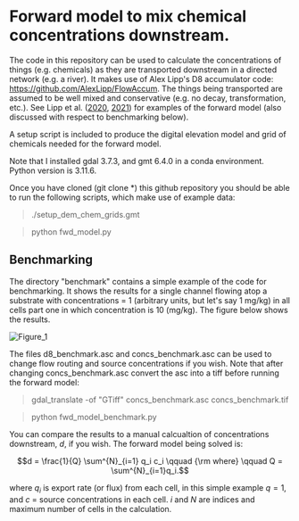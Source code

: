 # Forward model to mix chemical concentrations downstream. 

The code in this repository can be used to calculate the concentrations of things (e.g. chemicals) as they are transported downstream in a directed network (e.g. a river). It makes use of Alex Lipp's D8 accumulator code: https://github.com/AlexLipp/FlowAccum. The things being transported are assumed to be well mixed and conservative (e.g. no decay, transformation, etc.). See Lipp et al. ([2020](https://agupubs.onlinelibrary.wiley.com/doi/full/10.1029/2020JF005700), [2021](https://agupubs.onlinelibrary.wiley.com/doi/full/10.1029/2021GC009838)) for examples of the forward model (also discussed with respect to benchmarking below).  

A setup script is included to produce the digital elevation model and grid of chemicals needed for the forward model. 

Note that I installed gdal 3.7.3, and gmt 6.4.0 in a conda environment. Python version is 3.11.6.

Once you have cloned (git clone *) this github repository you should be able to run the following scripts, which make use of example data:

> ./setup_dem_chem_grids.gmt

> python fwd_model.py


## Benchmarking

The directory "benchmark" contains a simple example of the code for benchmarking. It shows the results for a single channel flowing atop a substrate with concentrations = 1 (arbitrary units, but let's say 1 mg/kg) in all cells part one in which concentration is 10 (mg/kg). The figure below shows the results. 

![Figure_1](https://github.com/garethgroberts/concs_downstream/assets/11752321/6cacd0ca-9546-4766-a3c6-063cc4fb8319)

The files d8_benchmark.asc and concs_benchmark.asc can be used to change flow routing and source concentrations if you wish. Note that after changing concs_benchmark.asc convert the asc into a tiff before running the forward model:

> gdal_translate -of "GTiff" concs_benchmark.asc concs_benchmark.tif

> python fwd_model_benchmark.py

You can compare the results to a manual calcualtion of concentrations downstream, $d$, if you wish. The forward model being solved is:
```math
d = \frac{1}{Q} \sum^{N}_{i=1} q_i c_i \qquad {\rm where} \qquad Q = \sum^{N}_{i=1}q_i.
```
where $` q_i `$ is export rate (or flux) from each cell, in this simple example $q = 1$, and $c$ = source concentrations in each cell. $i$ and $N$ are indices and maximum number of cells in the calculation. 
